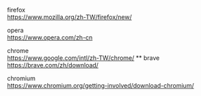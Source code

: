 firefox  
https://www.mozilla.org/zh-TW/firefox/new/

opera  
https://www.opera.com/zh-cn

chrome  
https://www.google.com/intl/zh-TW/chrome/
**
brave  
https://brave.com/zh/download/

chromium  
https://www.chromium.org/getting-involved/download-chromium/


